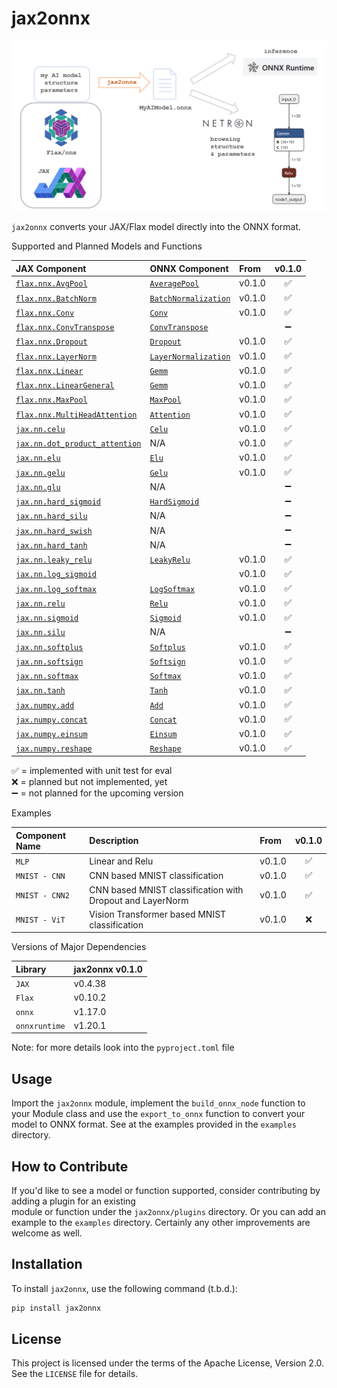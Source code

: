 # jax2onnx


![img.png](img.png)

`jax2onnx` converts your JAX/Flax model directly into the ONNX format.  


Supported and Planned Models and Functions

| JAX Component                                                                                                                                         | ONNX Component                                                                       | From   | v0.1.0 |
|:-----------------------------------------------------------------------------------------------------------------------------------------------------|:-------------------------------------------------------------------------------------|:-------|:------:|
| [`flax.nnx.AvgPool`](https://flax.readthedocs.io/en/latest/api_reference/flax.nnx/nn/pooling.html#flax.nnx.AvgPool)                                 | [`AveragePool`](https://onnx.ai/onnx/operators/onnx__AveragePool.html)               | v0.1.0 |  ✅   |
| [`flax.nnx.BatchNorm`](https://flax.readthedocs.io/en/latest/api_reference/flax.nnx/nn/normalization.html#flax.nnx.BatchNorm)                       | [`BatchNormalization`](https://onnx.ai/onnx/operators/onnx__BatchNormalization.html) | v0.1.0 |  ✅   |
| [`flax.nnx.Conv`](https://flax.readthedocs.io/en/latest/api_reference/flax.nnx/nn/conv.html#flax.nnx.Conv)                                           | [`Conv`](https://onnx.ai/onnx/operators/onnx__Conv.html)                             | v0.1.0 |  ✅   |
| [`flax.nnx.ConvTranspose`](https://flax.readthedocs.io/en/latest/api_reference/flax.nnx/nn/conv.html#flax.nnx.ConvTranspose)                         | [`ConvTranspose`](https://onnx.ai/onnx/operators/onnx__ConvTranspose.html)           |        |  ➖   |
| [`flax.nnx.Dropout`](https://flax.readthedocs.io/en/latest/api_reference/flax.nnx/nn/dropout.html#flax.nnx.Dropout)                                   | [`Dropout`](https://onnx.ai/onnx/operators/onnx__Dropout.html)                       | v0.1.0 |  ✅   |
| [`flax.nnx.LayerNorm`](https://flax.readthedocs.io/en/latest/api_reference/flax.nnx/nn/normalization.html#flax.nnx.LayerNorm)                       | [`LayerNormalization`](https://onnx.ai/onnx/operators/onnx__LayerNormalization.html) | v0.1.0 |  ✅   |
| [`flax.nnx.Linear`](https://flax.readthedocs.io/en/latest/api_reference/flax.nnx/nn/linear.html#flax.nnx.Linear)                                     | [`Gemm`](https://onnx.ai/onnx/operators/onnx__Gemm.html)                             | v0.1.0 |  ✅   |
| [`flax.nnx.LinearGeneral`](https://flax.readthedocs.io/en/latest/api_reference/flax.nnx/nn/linear.html#flax.nnx.LinearGeneral)                       | [`Gemm`](https://onnx.ai/onnx/operators/onnx__Gemm.html)                             | v0.1.0 |  ✅   |
| [`flax.nnx.MaxPool`](https://flax.readthedocs.io/en/latest/api_reference/flax.nnx/nn/pooling.html#flax.nnx.MaxPool)                                  | [`MaxPool`](https://onnx.ai/onnx/operators/onnx__MaxPool.html)                       | v0.1.0 |  ✅   |
| [`flax.nnx.MultiHeadAttention`](https://flax.readthedocs.io/en/latest/api_reference/flax.nnx/nn/attention.html#flax.nnx.MultiHeadAttention)          | [`Attention`](https://onnx.ai/onnx/operators/onnx__Attention.html)                   | v0.1.0 |  ✅   |
| [`jax.nn.celu`](https://jax.readthedocs.io/en/latest/jax.nn.html#jax.nn.celu)                                                                         | [`Celu`](https://onnx.ai/onnx/operators/onnx__Celu.html)                             | v0.1.0 |  ✅   |
| [`jax.nn.dot_product_attention`](https://jax.readthedocs.io/en/latest/_autosummary/jax.nn.dot_product_attention.html)                                 | N/A                                                                                  | v0.1.0 |  ✅   |
| [`jax.nn.elu`](https://jax.readthedocs.io/en/latest/jax.nn.html#jax.nn.elu)                                                                           | [`Elu`](https://onnx.ai/onnx/operators/onnx__Elu.html)                               | v0.1.0 |  ✅   |
| [`jax.nn.gelu`](https://jax.readthedocs.io/en/latest/jax.nn.html#jax.nn.gelu)                                                                         | [`Gelu`](https://onnx.ai/onnx/operators/onnx__Gelu.html)                             | v0.1.0 |  ✅   |
| [`jax.nn.glu`](https://jax.readthedocs.io/en/latest/jax.nn.html#jax.nn.glu)                                                                           | N/A                                                                                  |        |  ➖   |
| [`jax.nn.hard_sigmoid`](https://jax.readthedocs.io/en/latest/jax.nn.html#jax.nn.hard_sigmoid)                                                         | [`HardSigmoid`](https://onnx.ai/onnx/operators/onnx__HardSigmoid.html)               |        |  ➖   |
| [`jax.nn.hard_silu`](https://jax.readthedocs.io/en/latest/jax.nn.html#jax.nn.hard_silu)                                                               | N/A                                                                                  |        |  ➖   |
| [`jax.nn.hard_swish`](https://jax.readthedocs.io/en/latest/jax.nn.html#jax.nn.hard_swish)                                                             | N/A                                                                                  |        |  ➖   |
| [`jax.nn.hard_tanh`](https://jax.readthedocs.io/en/latest/jax.nn.html#jax.nn.hard_tanh)                                                               | N/A                                                                                  |        |  ➖   |
| [`jax.nn.leaky_relu`](https://jax.readthedocs.io/en/latest/jax.nn.html#jax.nn.leaky_relu)                                                             | [`LeakyRelu`](https://onnx.ai/onnx/operators/onnx__LeakyRelu.html)                   | v0.1.0 |  ✅   |
| [`jax.nn.log_sigmoid`](https://jax.readthedocs.io/en/latest/jax.nn.html#jax.nn.log_sigmoid)                                                           |                                                                                      | v0.1.0 |  ✅   |
| [`jax.nn.log_softmax`](https://jax.readthedocs.io/en/latest/jax.nn.html#jax.nn.log_softmax)                                                           | [`LogSoftmax`](https://onnx.ai/onnx/operators/onnx__LogSoftmax.html)                 | v0.1.0 |  ✅   |
| [`jax.nn.relu`](https://jax.readthedocs.io/en/latest/jax.nn.html#jax.nn.relu)                                                                         | [`Relu`](https://onnx.ai/onnx/operators/onnx__Relu.html)                             | v0.1.0 |  ✅   |
| [`jax.nn.sigmoid`](https://jax.readthedocs.io/en/latest/jax.nn.html#jax.nn.sigmoid)                                                                   | [`Sigmoid`](https://onnx.ai/onnx/operators/onnx__Sigmoid.html)                       | v0.1.0 |  ✅   |
| [`jax.nn.silu`](https://jax.readthedocs.io/en/latest/jax.nn.html#jax.nn.silu)                                                                         | N/A                                                                                  |        |  ➖   |
| [`jax.nn.softplus`](https://jax.readthedocs.io/en/latest/jax.nn.html#jax.nn.softplus)                                                                 | [`Softplus`](https://onnx.ai/onnx/operators/onnx__Softplus.html)                     | v0.1.0 |  ✅   |
| [`jax.nn.softsign`](https://jax.readthedocs.io/en/latest/jax.nn.html#jax.nn.softsign)                                                                 | [`Softsign`](https://onnx.ai/onnx/operators/onnx__Softsign.html)                     | v0.1.0 |  ✅   |
| [`jax.nn.softmax`](https://jax.readthedocs.io/en/latest/jax.nn.html#jax.nn.softmax)                                                                   | [`Softmax`](https://onnx.ai/onnx/operators/onnx__Softmax.html)                       | v0.1.0 |  ✅   |
| [`jax.nn.tanh`](https://jax.readthedocs.io/en/latest/jax.nn.html#jax.nn.tanh)                                                                         | [`Tanh`](https://onnx.ai/onnx/operators/onnx__Tanh.html)                             | v0.1.0 |  ✅   |
| [`jax.numpy.add`](https://jax.readthedocs.io/en/latest/_autosummary/jax.numpy.add.html)                                                               | [`Add`](https://onnx.ai/onnx/operators/onnx__Add.html)                               | v0.1.0 |  ✅   |
| [`jax.numpy.concat`](https://jax.readthedocs.io/en/latest/_autosummary/jax.numpy.concat.html)                                                         | [`Concat`](https://onnx.ai/onnx/operators/onnx__Concat.html)                         | v0.1.0 |  ✅   |
| [`jax.numpy.einsum`](https://jax.readthedocs.io/en/latest/_autosummary/jax.numpy.einsum.html)                                                         | [`Einsum`](https://onnx.ai/onnx/operators/onnx__Einsum.html)                         | v0.1.0 |  ✅   |
| [`jax.numpy.reshape`](https://jax.readthedocs.io/en/latest/_autosummary/jax.numpy.reshape.html)                                                       | [`Reshape`](https://onnx.ai/onnx/operators/onnx__Reshape.html)                       | v0.1.0 |  ✅   |


✅ = implemented with unit test for eval<br>
❌ = planned but not implemented, yet<br>
➖ = not planned for the upcoming version

Examples

| Component Name | Description                                               | From   | v0.1.0 |
|:---------------|:----------------------------------------------------------|:-------|:------:|
| `MLP`          | Linear and Relu                                           | v0.1.0 |    ✅ |
| `MNIST - CNN`  | CNN based MNIST classification                            | v0.1.0 |     ✅   |
| `MNIST - CNN2` | CNN based MNIST classification with Dropout and LayerNorm | v0.1.0 |     ✅   |
| `MNIST - ViT`  | Vision Transformer based MNIST classification             | v0.1.0 |   ❌  |


Versions of Major Dependencies

| Library       | jax2onnx v0.1.0 | 
|:--------------|:----------------| 
| `JAX`         | v0.4.38         | 
| `Flax`        | v0.10.2         | 
| `onnx`        | v1.17.0         |  
| `onnxruntime` | v1.20.1         |  

Note: for more details look into the `pyproject.toml` file



## Usage
Import the `jax2onnx` module, implement the `build_onnx_node` function to your Module class and use the `export_to_onnx` 
function to convert your model to ONNX format. See at the examples provided in the `examples` directory.

 

## How to Contribute

If you'd like to see a model or function supported, consider contributing by adding a plugin for an existing   
module or function under the `jax2onnx/plugins` directory. Or you can add an example to the `examples` directory. 
Certainly any other improvements are welcome as well.

## Installation

To install `jax2onnx`, use the following command (t.b.d.):

```bash
pip install jax2onnx  
```


 

## License

This project is licensed under the terms of the Apache License, Version 2.0. See the `LICENSE` file for details.

